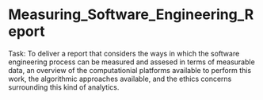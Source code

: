 # Measuring_Software_Engineering_Report
Task: To deliver a report that considers the ways in which the software engineering process can be measured and assesed in terms of measurable data, an overview of the computationial platforms available to perform this work, the algorithmic approaches available, and the ethics concerns surrounding this kind of analytics.
